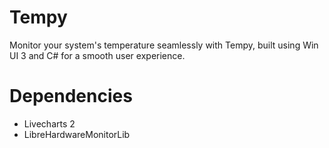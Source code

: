 # Tempy
Monitor your system's temperature seamlessly with Tempy, built using Win UI 3 and C# for a smooth user experience.

# Dependencies
- Livecharts 2
- LibreHardwareMonitorLib
